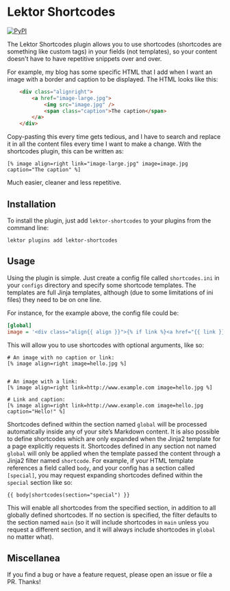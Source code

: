 Lektor Shortcodes
=================

[![PyPI](https://img.shields.io/pypi/v/lektor-shortcodes.svg)](https://pypi.python.org/pypi/lektor-shortcodes)

The Lektor Shortcodes plugin allows you to use shortcodes (shortcodes are
something like custom tags) in your fields (not templates), so your content
doesn't have to have repetitive snippets over and over.

For example, my blog has some specific HTML that I add when I want an image with
a border and caption to be displayed.  The HTML looks like this:


~~~html
    <div class="alignright">
        <a href="image-large.jpg">
            <img src="image.jpg" />
            <span class="caption">The caption</span>
        </a>
    </div>
~~~

Copy-pasting this every time gets tedious, and I have to search and replace it
in all the content files every time I want to make a change.  With the
shortcodes plugin, this can be written as:

~~~
[% image align=right link="image-large.jpg" image=image.jpg caption="The caption" %]
~~~

Much easier, cleaner and less repetitive.


Installation
------------

To install the plugin, just add `lektor-shortcodes` to your plugins from the
command line:

~~~
lektor plugins add lektor-shortcodes
~~~


Usage
-----

Using the plugin is simple. Just create a config file called `shortcodes.ini` in
your `configs` directory and specify some shortcode templates. The templates are
full Jinja templates, although (due to some limitations of ini files) they need
to be on one line.

For instance, for the example above, the config file could be:

~~~ini
[global]
image = '<div class="align{{ align }}">{% if link %}<a href="{{ link }}"{% if not link.startswith("http") %} data-lightbox="gallery"{% endif %}>{% endif %}<img src="{{ image }}">{% if link %}</a>{% endif %}{% if caption %}<span class="caption">{{ caption }}</span>{% endif %}</div>'
~~~

This will allow you to use shortcodes with optional arguments, like so:

~~~
# An image with no caption or link:
[% image align=right image=hello.jpg %]


# An image with a link:
[% image align=right link=http://www.example.com image=hello.jpg %]

# Link and caption:
[% image align=right link=http://www.example.com image=hello.jpg caption="Hello!" %]
~~~

Shortcodes defined within the section named `global` will be processed
automatically inside any of your site’s Markdown content. It is also possible to
define shortcodes which are only expanded when the Jinja2 template for a page
explicitly requests it. Shortcodes defined in any section not named `global`
will only be applied when the template passed the content through a Jinja2
filter named `shortcode`. For example, if your HTML template references a field
called `body`, and your config has a section called `[special]`, you may request
expanding shortcodes defined within the `special` section like so:

~~~
{{ body|shortcodes(section="special") }}
~~~

This will enable all shortcodes from the specified section, in addition to all
globally defined shortcodes. If no section is specified, the filter defaults to
the section named `main` (so it will include shortcodes in `main` unless you
request a different section, and it will always include shortcodes in `global` no
matter what).


Miscellanea
-----------

If you find a bug or have a feature request, please open an issue or file a PR.
Thanks!
